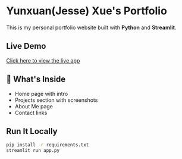 # Yunxuan(Jesse) Xue's Portfolio

This is my personal portfolio website built with **Python** and **Streamlit**.

## Live Demo

[ Click here to view the live app](https://yunxuan-portfolio.streamlit.app)

## 📁 What's Inside

- Home page with intro
- Projects section with screenshots
- About Me page
- Contact links

## Run It Locally

```bash
pip install -r requirements.txt
streamlit run app.py
